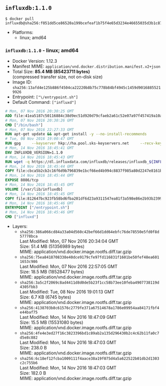 ## `influxdb:1.1.0`

```console
$ docker pull influxdb@sha256:f051dd5ce86520a199bcefeaf1b75f4e65d3234e46655035d3b1c87e78e6561e
```

-	Platforms:
	-	linux; amd64

### `influxdb:1.1.0` - linux; amd64

-	Docker Version: 1.12.3
-	Manifest MIME: `application/vnd.docker.distribution.manifest.v2+json`
-	Total Size: **85.4 MB (85423711 bytes)**  
	(compressed transfer size, not on-disk size)
-	Image ID: `sha256:13afd4e125b886f4504ca22220b8b75c778b84bf4945c1459d90168855219926`
-	Entrypoint: `["\/entrypoint.sh"]`
-	Default Command: `["influxd"]`

```dockerfile
# Mon, 07 Nov 2016 20:30:25 GMT
ADD file:41ea5187c50116884c38d9ec51d920d79cfaeb2a61c52e07a97f457419a10a4f in / 
# Mon, 07 Nov 2016 20:30:26 GMT
CMD ["/bin/bash"]
# Mon, 07 Nov 2016 22:27:33 GMT
RUN apt-get update && apt-get install -y --no-install-recommends 		ca-certificates 		curl 		wget 	&& rm -rf /var/lib/apt/lists/*
# Tue, 08 Nov 2016 19:00:47 GMT
RUN gpg     --keyserver hkp://ha.pool.sks-keyservers.net     --recv-keys 05CE15085FC09D18E99EFB22684A14CF2582E0C5
# Mon, 14 Nov 2016 18:45:41 GMT
ENV INFLUXDB_VERSION=1.1.0
# Mon, 14 Nov 2016 18:45:43 GMT
RUN wget -q https://dl.influxdata.com/influxdb/releases/influxdb_${INFLUXDB_VERSION}_amd64.deb.asc &&     wget -q https://dl.influxdata.com/influxdb/releases/influxdb_${INFLUXDB_VERSION}_amd64.deb &&     gpg --batch --verify influxdb_${INFLUXDB_VERSION}_amd64.deb.asc influxdb_${INFLUXDB_VERSION}_amd64.deb &&     dpkg -i influxdb_${INFLUXDB_VERSION}_amd64.deb &&     rm -f influxdb_${INFLUXDB_VERSION}_amd64.deb*
# Mon, 14 Nov 2016 18:45:44 GMT
COPY file:cbca5b2cb2c16f6d9b796839e1bcf66ed4b994c8837f985a80d2247e8161bcc7 in /etc/influxdb/influxdb.conf 
# Mon, 14 Nov 2016 18:45:44 GMT
EXPOSE 8086/tcp
# Mon, 14 Nov 2016 18:45:45 GMT
VOLUME [/var/lib/influxdb]
# Mon, 14 Nov 2016 18:45:45 GMT
COPY file:812647bc923fb58bd6fba201df6d23a9311547ea81f3a598e86e2b93b2399169 in /entrypoint.sh 
# Mon, 14 Nov 2016 18:45:46 GMT
ENTRYPOINT ["/entrypoint.sh"]
# Mon, 14 Nov 2016 18:45:46 GMT
CMD ["influxd"]
```

-	Layers:
	-	`sha256:386a066cd84a33a04d560c42bef66d1dd64ebfc76de78550e5fd0f8d57778bca`  
		Last Modified: Mon, 07 Nov 2016 20:34:04 GMT  
		Size: 51.4 MB (51356989 bytes)  
		MIME: application/vnd.docker.image.rootfs.diff.tar.gzip
	-	`sha256:75ea8418708338e40dce9179cfe97fd116831f1601be50fef48ea6011653c986`  
		Last Modified: Mon, 07 Nov 2016 22:57:05 GMT  
		Size: 18.5 MB (18528477 bytes)  
		MIME: application/vnd.docker.image.rootfs.diff.tar.gzip
	-	`sha256:3a5c2f2069c8ad4411d8d0de5b23f1cc58b73ee10feba4907738119d4305fbb3`  
		Last Modified: Tue, 08 Nov 2016 19:01:13 GMT  
		Size: 6.7 KB (6745 bytes)  
		MIME: application/vnd.docker.image.rootfs.diff.tar.gzip
	-	`sha256:4138703b8c61576c2779fe371a67514678a1786e09954aa84171fbf4e44baf75`  
		Last Modified: Mon, 14 Nov 2016 18:47:09 GMT  
		Size: 15.5 MB (15531080 bytes)  
		MIME: application/vnd.docker.image.rootfs.diff.tar.gzip
	-	`sha256:4fe4e3ed27f16c3823396bd1c89ab2a135d296430b2c4c62b11fa0c7d5e8c882`  
		Last Modified: Mon, 14 Nov 2016 18:47:03 GMT  
		Size: 238.0 B  
		MIME: application/vnd.docker.image.rootfs.diff.tar.gzip
	-	`sha256:6c18ef12fcba1009111f4aace38a19f075d4a5a622522b01db2d1303c2c755b6`  
		Last Modified: Mon, 14 Nov 2016 18:47:03 GMT  
		Size: 182.0 B  
		MIME: application/vnd.docker.image.rootfs.diff.tar.gzip
